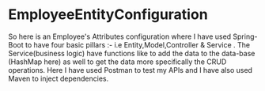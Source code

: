 # EmployeeEntityConfiguration
So here is an Employee's Attributes configuration where I have used Spring-Boot to have four basic pillars :- i.e Entity,Model,Controller & Service .
The Service(business logic) have functions like to add the data to the data-base (HashMap here) as well to get the data more specifically the CRUD operations.
Here I have used Postman to test my APIs and I have also used Maven to inject dependencies.
